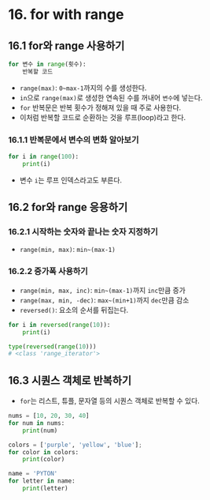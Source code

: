 # 16. for with range

## 16.1 for와 range 사용하기

```python
for 변수 in range(횟수):
    반복할 코드
```

- `range(max)`: `0~max-1`까지의 수를 생성한다.
- `in`으로 `range(max)`로 생성한 연속된 수를 꺼내어 `변수`에 넣는다.
- `for` 반복문은 반복 횟수가 정해져 있을 때 주로 사용한다.
- 이처럼 반복할 코드로 순환하는 것을 루프(loop)라고 한다.



### 16.1.1 반복문에서 변수의 변화 알아보기

```python
for i in range(100):
    print(i)
```

- 변수 `i`는 루프 인덱스라고도 부른다.



## 16.2 for와 range 응용하기

### 16.2.1 시작하는 숫자와 끝나는 숫자 지정하기

- `range(min, max)`: `min~(max-1)`



### 16.2.2 증가폭 사용하기

- `range(min, max, inc)`: `min~(max-1)`까지 `inc`만큼 증가
- `range(max, min, -dec)`: `max~(min+1)`까지 `dec`만큼 감소
- `reversed()`: 요소의 순서를 뒤집는다.

```python
for i in reversed(range(10)):
    print(i)
```



```python
type(reversed(range(10)))
# <class 'range_iterator'>
```



## 16.3 시퀀스 객체로 반복하기

- `for`는 리스트, 튜플, 문자열 등의 시퀀스 객체로 반복할 수 있다.

```python
nums = [10, 20, 30, 40]
for num in nums:
    print(num)

colors = ['purple', 'yellow', 'blue'];
for color in colors:
    print(color)

name = 'PYTON'
for letter in name:
    print(letter)
```



